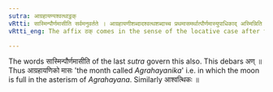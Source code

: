 ```yaml
---
sutra: आग्रहायण्यश्वत्थाट्ठक्
vRtti: सास्मिन्पौर्णमासीति सर्वमनुवर्तते । आग्रहायणीशब्दादश्वत्थशब्दाच्च प्रथमासमर्थात्पौर्णमास्युपाधिकाद् अस्मिन्निति सप्तम्यर्थे ठक् प्रत्ययो भवति ॥
vRtti_eng: The affix ठक् comes in the sense of the locative case after the words '_agrahayani_' and '_asvattha_' ending in the first case-affix in construction and being the name of a full-moon night.

---
```

The words सास्मिन्पौर्णमासीति of the last _sutra_ govern this also. This debars अण् ॥ Thus आग्रहायणिको मासः 'the month called _Agrahayanika_' i.e. in which the moon is full in the asterism of _Agrahayana_. Similarly आश्वत्थिकः ॥